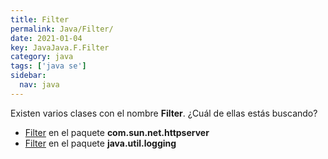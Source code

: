 ```yaml
---
title: Filter
permalink: Java/Filter/
date: 2021-01-04
key: JavaJava.F.Filter
category: java
tags: ['java se']
sidebar: 
  nav: java
---
```


Existen varios clases con el nombre **Filter**. ¿Cuál de ellas estás buscando?
<ul>
<li><a href="/Java/Filter-com-sun-net-httpserver/">Filter</a> en el paquete <strong>com.sun.net.httpserver</strong></li>
<li><a href="/Java/Filter-java-util-logging/">Filter</a> en el paquete <strong>java.util.logging</strong></li>
<ul>
